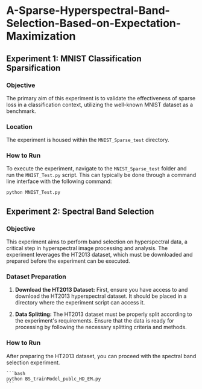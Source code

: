 # A-Sparse-Hyperspectral-Band-Selection-Based-on-Expectation-Maximization

## Experiment 1: MNIST Classification Sparsification

### Objective
The primary aim of this experiment is to validate the effectiveness of sparse loss in a classification context, utilizing the well-known MNIST dataset as a benchmark.

### Location
The experiment is housed within the `MNIST_Sparse_test` directory.

### How to Run
To execute the experiment, navigate to the `MNIST_Sparse_test` folder and run the `MNIST_Test.py` script. This can typically be done through a command line interface with the following command:

```bash
python MNIST_Test.py
```
## Experiment 2: Spectral Band Selection

### Objective
This experiment aims to perform band selection on hyperspectral data, a critical step in hyperspectral image processing and analysis. The experiment leverages the HT2013 dataset, which must be downloaded and prepared before the experiment can be executed.

### Dataset Preparation
1. **Download the HT2013 Dataset:** First, ensure you have access to and download the HT2013 hyperspectral dataset. It should be placed in a directory where the experiment script can access it.

2. **Data Splitting:** The HT2013 dataset must be properly split according to the experiment's requirements. Ensure that the data is ready for processing by following the necessary splitting criteria and methods.

### How to Run
After preparing the HT2013 dataset, you can proceed with the spectral band selection experiment. 

    ```bash
    python BS_trainModel_publc_HD_EM.py
    ```


